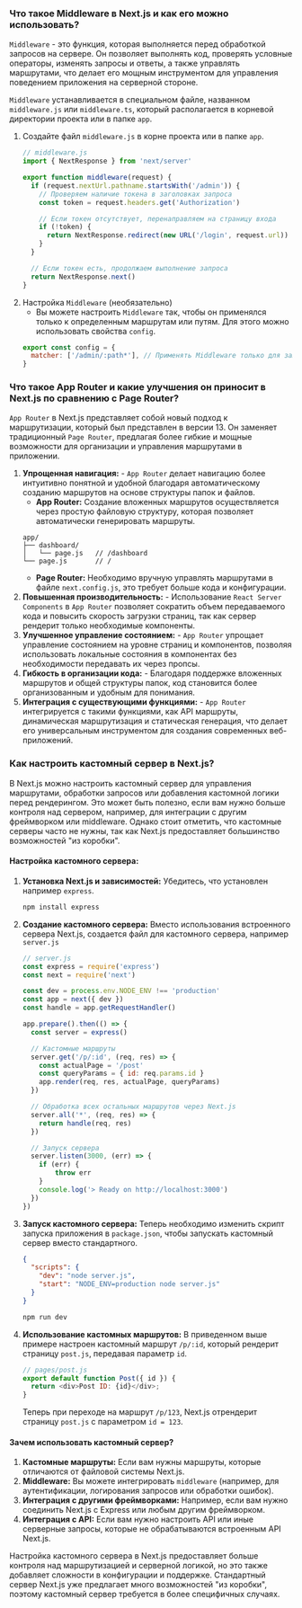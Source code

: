 
### Что такое Middleware в Next.js и как его можно использовать?

`Middleware` - это функция, которая выполняется перед обработкой запросов на сервере. Он позволяет 
выполнять код, проверять условные операторы, изменять запросы и ответы, а также управлять маршрутами, 
что делает его мощным инструментом для управления поведением приложения на серверной стороне.

`Middleware` устанавливается в специальном файле, названном `middleware.js` или `middleware.ts`, 
который располагается в корневой директории проекта или в папке `app`.

1. Создайте файл `middleware.js` в корне проекта или в папке `app`.
    ```javascript
    // middleware.js
    import { NextResponse } from 'next/server'
    
    export function middleware(request) {
      if (request.nextUrl.pathname.startsWith('/admin')) {
        // Проверяем наличие токена в заголовках запроса
        const token = request.headers.get('Authorization')
    
        // Если токен отсутствует, перенаправляем на страницу входа
        if (!token) {
          return NextResponse.redirect(new URL('/login', request.url))
        }
      }
    
      // Если токен есть, продолжаем выполнение запроса
      return NextResponse.next()
    }
    ```
2. Настройка `Middleware` (необязательно)
   - Вы можете настроить `Middleware` так, чтобы он применялся только к определенным маршрутам или путям. 
   Для этого можно использовать свойства `config`.
    ```javascript
    export const config = {
      matcher: ['/admin/:path*'], // Применять Middleware только для защищенных маршрутов
    }
    ```

### Что такое App Router и какие улучшения он приносит в Next.js по сравнению с Page Router?

`App Router` в Next.js представляет собой новый подход к маршрутизации, который был представлен в версии 13. 
Он заменяет традиционный `Page Router`, предлагая более гибкие и мощные возможности для организации и управления 
маршрутами в приложении.

1. **Упрощенная навигация:** - `App Router` делает навигацию более интуитивно понятной и удобной благодаря 
автоматическому созданию маршрутов на основе структуры папок и файлов.
   - **App Router:** Создание вложенных маршрутов осуществляется через простую файловую структуру, которая 
   позволяет автоматически генерировать маршруты.
    ```plantuml
    app/
    ├── dashboard/
    │   └── page.js   // /dashboard
    └── page.js       // /
    ```
   - **Page Router:** Необходимо вручную управлять маршрутами в файле `next.config.js`, это требует больше кода и 
   конфигурации.
2. **Повышенная производительность:** - Использование `React Server Components` в `App Router` позволяет сократить 
объем передаваемого кода и повысить скорость загрузки страниц, так как сервер рендерит только необходимые компоненты.
3. **Улучшенное управление состоянием:** - `App Router` упрощает управление состоянием на уровне страниц и 
компонентов, позволяя использовать локальные состояния в компонентах без необходимости передавать их через пропсы.
4. **Гибкость в организации кода:** - Благодаря поддержке вложенных маршрутов и общей структуры папок, код становится 
более организованным и удобным для понимания.
5. **Интеграция с существующими функциями:** - `App Router` интегрируется с такими функциями, как API маршруты, 
динамическая маршрутизация и статическая генерация, что делает его универсальным инструментом для создания современных 
веб-приложений.

### Как настроить кастомный сервер в Next.js?

В Next.js можно настроить кастомный сервер для управления маршрутами, обработки запросов или добавления кастомной 
логики перед рендерингом. Это может быть полезно, если вам нужно больше контроля над сервером, например, для интеграции 
с другим фреймворком или middleware. Однако стоит отметить, что кастомные серверы часто не нужны, так как Next.js 
предоставляет большинство возможностей "из коробки".

#### Настройка кастомного сервера:

1. **Установка Next.js и зависимостей:** Убедитесь, что установлен например `express`.
    ```bash
    npm install express
    ```
2. **Создание кастомного сервера:** Вместо использования встроенного сервера Next.js, создается файл для кастомного 
сервера, например `server.js`
    ```javascript
    // server.js
    const express = require('express')
    const next = require('next')
    
    const dev = process.env.NODE_ENV !== 'production'
    const app = next({ dev })
    const handle = app.getRequestHandler()
    
    app.prepare().then(() => {
      const server = express()
    
      // Кастомные маршруты
      server.get('/p/:id', (req, res) => {
        const actualPage = '/post'
        const queryParams = { id: req.params.id }
        app.render(req, res, actualPage, queryParams)
      })
    
      // Обработка всех остальных маршрутов через Next.js
      server.all('*', (req, res) => {
        return handle(req, res)
      })
    
      // Запуск сервера
      server.listen(3000, (err) => {
        if (err) {
            throw err
        }    
        console.log('> Ready on http://localhost:3000')
      })
    })
    ```
3. **Запуск кастомного сервера:** Теперь необходимо изменить скрипт запуска приложения в `package.json`, чтобы запускать 
кастомный сервер вместо стандартного.
    ```json
    {
      "scripts": {
        "dev": "node server.js",
        "start": "NODE_ENV=production node server.js"
      }
    }
    ```
    ```bash
    npm run dev
    ```
4. **Использование кастомных маршрутов:** В приведенном выше примере настроен кастомный маршрут `/p/:id`, который рендерит 
страницу `post.js`, передавая параметр `id`.
    ```javascript
    // pages/post.js
    export default function Post({ id }) {
      return <div>Post ID: {id}</div>;
    }
    ```
   Теперь при переходе на маршрут `/p/123`, Next.js отрендерит страницу `post.js` с параметром `id = 123`.

#### Зачем использовать кастомный сервер?

1. **Кастомные маршруты:** Если вам нужны маршруты, которые отличаются от файловой системы Next.js.
2. **Middleware:** Вы можете интегрировать `middleware` (например, для аутентификации, логирования запросов или обработки ошибок).
3. **Интеграция с другими фреймворками:** Например, если вам нужно соединить Next.js с Express или любым другим фреймворком.
4. **Интеграция с API:** Если вам нужно настроить API или иные серверные запросы, которые не обрабатываются встроенным API Next.js.

Настройка кастомного сервера в Next.js предоставляет больше контроля над маршрутизацией и серверной логикой, но это также 
добавляет сложности в конфигурации и поддержке. Стандартный сервер Next.js уже предлагает много возможностей "из коробки", 
поэтому кастомный сервер требуется в более специфичных случаях.

